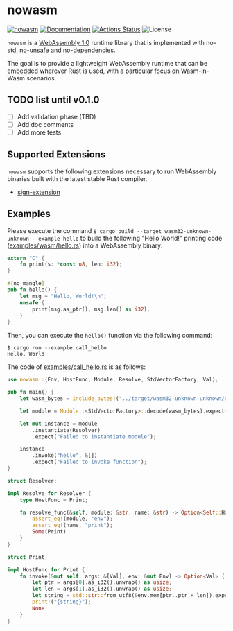 nowasm
======

[![nowasm](https://img.shields.io/crates/v/nowasm.svg)](https://crates.io/crates/nowasm)
[![Documentation](https://docs.rs/nowasm/badge.svg)](https://docs.rs/nowasm)
[![Actions Status](https://github.com/sile/nowasm/workflows/CI/badge.svg)](https://github.com/sile/nowasm/actions)
![License](https://img.shields.io/crates/l/nowasm)


`nowasm` is a [WebAssembly 1.0][wasm-core-1] runtime library that is implemented with no-std, no-unsafe and no-dependencies.

The goal is to provide a lightweight WebAssembly runtime that can be embedded wherever Rust is used, with a particular focus on Wasm-in-Wasm scenarios.

[wasm-core-1]: https://www.w3.org/TR/wasm-core-1/

TODO list until v0.1.0
----------------------

- [ ] Add validation phase (TBD)
- [ ] Add doc comments
- [ ] Add more tests

Supported Extensions
--------------------

`nowasm` supports the following extensions necessary to run WebAssembly binaries built with the latest stable Rust compiler.
- [sign-extension]

[sign-extension]: https://github.com/WebAssembly/sign-extension-ops/blob/master/proposals/sign-extension-ops/Overview.md

Examples
--------

Please execute the command `$ cargo build --target wasm32-unknown-unknown --example hello` to build the following "Hello World!" printing code ([examples/wasm/hello.rs](examples/wasm/hello.rs)) into a WebAssembly binary:

```rust
extern "C" {
    fn print(s: *const u8, len: i32);
}

#[no_mangle]
pub fn hello() {
    let msg = "Hello, World!\n";
    unsafe {
        print(msg.as_ptr(), msg.len() as i32);
    }
}
```


Then, you can execute the `hello()` function via the following command:
```console
$ cargo run --example call_hello
Hello, World!
```

The code of [examples/call_hello.rs](examples/call_hello.rs) is as follows:
```rust
use nowasm::{Env, HostFunc, Module, Resolve, StdVectorFactory, Val};

pub fn main() {
    let wasm_bytes = include_bytes!("../target/wasm32-unknown-unknown/debug/examples/hello.wasm");

    let module = Module::<StdVectorFactory>::decode(wasm_bytes).expect("Failed to decode module");

    let mut instance = module
        .instantiate(Resolver)
        .expect("Failed to instantiate module");

    instance
        .invoke("hello", &[])
        .expect("Failed to invoke function");
}

struct Resolver;

impl Resolve for Resolver {
    type HostFunc = Print;

    fn resolve_func(&self, module: &str, name: &str) -> Option<Self::HostFunc> {
        assert_eq!(module, "env");
        assert_eq!(name, "print");
        Some(Print)
    }
}

struct Print;

impl HostFunc for Print {
    fn invoke(&mut self, args: &[Val], env: &mut Env) -> Option<Val> {
        let ptr = args[0].as_i32().unwrap() as usize;
        let len = args[1].as_i32().unwrap() as usize;
        let string = std::str::from_utf8(&env.mem[ptr..ptr + len]).expect("Invalid utf8");
        print!("{string}");
        None
    }
}
```
